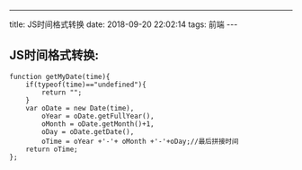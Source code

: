 ---
title: JS时间格式转换
date: 2018-09-20 22:02:14
tags: 前端
​---

## JS时间格式转换:

```
function getMyDate(time){
    if(typeof(time)=="undefined"){
        return "";
    }
    var oDate = new Date(time),
        oYear = oDate.getFullYear(),
        oMonth = oDate.getMonth()+1,
        oDay = oDate.getDate(),
        oTime = oYear +'-'+ oMonth +'-'+oDay;//最后拼接时间
    return oTime;
};
```

